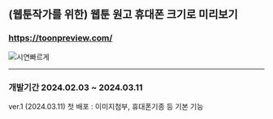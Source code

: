 ## (웹툰작가를 위한) 웹툰 원고 휴대폰 크기로 미리보기

### https://toonpreview.com/


![시연빠르게](https://github.com/cheonjiyun/Toonpreview/assets/70828192/90ea7add-1213-4342-8956-24accb505cee)

---
### 개발기간 2024.02.03 ~ 2024.03.11

ver.1 (2024.03.11) 첫 배포 : 이미지첨부, 휴대폰기종 등 기본 기능
